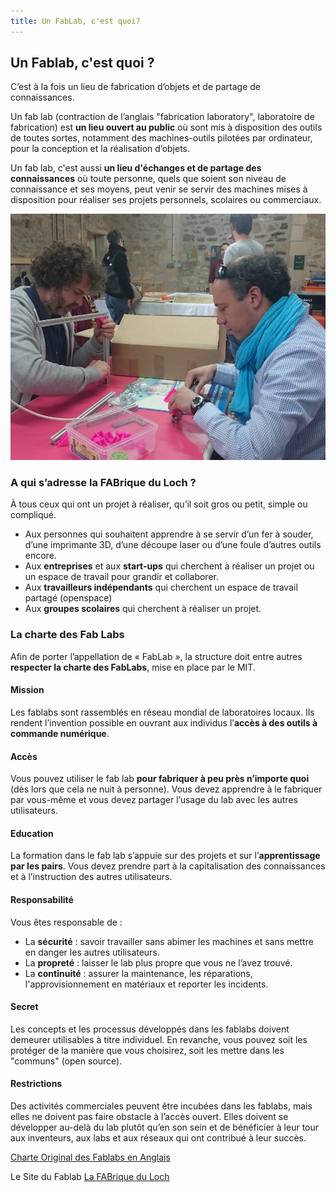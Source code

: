 ```yaml
---
title: Un FabLab, c'est quoi?
---
```


## Un Fablab, c'est quoi ?
C’est à la fois un lieu de fabrication d’objets et de partage de connaissances.

Un fab lab (contraction de l’anglais "fabrication laboratory", laboratoire de fabrication) est **un lieu ouvert au public** où sont mis à disposition des outils de toutes sortes, notamment des machines-outils pilotées par ordinateur, pour la conception et la réalisation d’objets.

Un fab lab, c'est aussi **un lieu d'échanges et de partage des connaissances** où toute personne, quels que soient son niveau de connaissance et ses moyens, peut venir se servir des machines mises à disposition pour réaliser ses projets personnels, scolaires ou commerciaux.

![Une construction participative](assets/images/construction-adherents-960x750.jpg)

### A qui s’adresse la FABrique du Loch ?
À tous ceux qui ont un projet à réaliser, qu’il soit gros ou petit, simple ou compliqué.
- Aux personnes qui souhaitent apprendre à se servir d’un fer à souder, d’une imprimante 3D, d’une découpe laser ou d’une foule d’autres outils encore.
- Aux **entreprises** et aux **start-ups** qui cherchent à réaliser un projet ou un espace de travail pour grandir et collaborer.
- Aux **travailleurs indépendants** qui cherchent un espace de travail partagé (openspace)
- Aux **groupes scolaires** qui cherchent à réaliser un projet.

### La charte des Fab Labs
Afin de porter l’appellation de « FabLab », la structure doit entre autres **respecter la charte des FabLabs**, mise en place par le MIT.

#### Mission
Les fablabs sont rassemblés en réseau mondial de laboratoires locaux.
Ils rendent l’invention possible en ouvrant aux individus l’**accès à des outils à commande numérique**.

#### Accès
Vous pouvez utiliser le fab lab **pour fabriquer à peu près n’importe quoi** (dès lors que cela ne nuit à personne). Vous devez apprendre à le fabriquer par vous-même et vous devez partager l’usage du lab avec les autres utilisateurs.

#### Education
La formation dans le fab lab s’appuie sur des projets et sur  l’**apprentissage par les pairs**.
Vous devez prendre part à la capitalisation des connaissances et à l’instruction des autres utilisateurs.

#### Responsabilité
Vous êtes responsable de :

- La **sécurité** : savoir travailler sans abimer les machines et sans mettre en danger les autres utilisateurs.
- La **propreté** : laisser le lab plus propre que vous ne l’avez trouvé.
- La **continuité** : assurer la maintenance, les réparations, l'approvisionnement en matériaux et reporter les incidents.

#### Secret
Les concepts et les processus développés dans les fablabs doivent demeurer utilisables à titre individuel.
En revanche, vous pouvez soit les protéger de la manière que vous choisirez, soit les mettre dans les "communs" (open source).

#### Restrictions
Des activités commerciales peuvent être incubées dans les fablabs, mais elles ne doivent pas faire obstacle à l’accès ouvert. Elles doivent se développer au-delà du lab plutôt qu’en son sein et de bénéficier à leur tour aux inventeurs, aux labs et aux réseaux qui ont contribué à leur succès.

[Charte Original des Fablabs en Anglais](http://fab.cba.mit.edu/about/charter/)

Le Site du Fablab
[La FABrique du Loch](https://www.lafabriqueduloch.org/fr/la-fabrique/)
